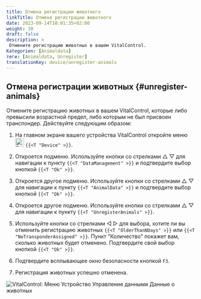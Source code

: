 ```yaml
---
title: Отмена регистрации животного
linkTitle: Отмена регистрации животного
date: 2023-09-14T10:01:35+02:00
weight: 30
draft: false
description: >
 Отмените регистрацию животных в вашем VitalControl.
Kategorien: [Animaldata]
теги: [Animaldata, Unregister]
translationKey: device/unregister-animals
---
```

## Отмена регистрации животных {#unregister-animals}

Отмените регистрацию животных в вашем VitalControl, которые либо превысили возрастной предел, либо которым не был присвоен транспондер. Действуйте следующим образом:

1. На главном экране вашего устройства VitalControl откройте меню &nbsp;<img src="/icons/device.svg" width="23" align="bottom" alt="Device" /> `{{<T "Device" >}}`.

2. Откроется подменю. Используйте кнопки со стрелками △ ▽ для навигации к пункту `{{<T "DataManagement" >}}` и подтвердите выбор кнопкой `{{<T "Ok" >}}`.

3. Откроется другое подменю. Используйте кнопки со стрелками △ ▽ для навигации к пункту `{{<T "AnimalData" >}}` и подтвердите выбор кнопкой `{{<T "Ok" >}}`.

4. Откроется другое подменю. Используйте кнопки со стрелками △ ▽ для навигации к пункту `{{<T "UnregisterAnimals" >}}`.

5. Используйте кнопки со стрелками ◁ ▷ для выбора, хотите ли вы отменить регистрацию животных `{{<T "OlderThanNDays" >}}` или `{{<T "NoTransponderAssigned" >}}`. Пункт "Количество" покажет вам, сколько животных будет отменено. Подтвердите свой выбор кнопкой `{{<T "Ok" >}}`.

6. Подтвердите всплывающее окно безопасности кнопкой `F3`.

7. Регистрация животных успешно отменена.

![VitalControl: Меню Устройство Управление данными Данные о животных](../images/unregister.png "Отмена регистрации")
